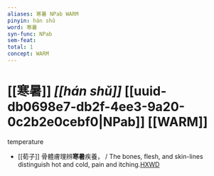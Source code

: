 ```yaml
---
aliases: 寒暑 NPab WARM
pinyin: hán shǔ
word: 寒暑
syn-func: NPab
sem-feat: 
total: 1
concept: WARM 
---
```

# [[寒暑]] *[[hán shǔ]]*  [[uuid-db0698e7-db2f-4ee3-9a20-0c2b2e0cebf0|NPab]] [[WARM]]
temperature
 - [[荀子]] 骨體膚理辨**寒暑**疾養，
                     / The bones, flesh, and skin-lines distinguish hot and cold, pain and itching.[HXWD](https://hxwd.org/textview.html?location=KR3a0002_tls_004-10a.13)
